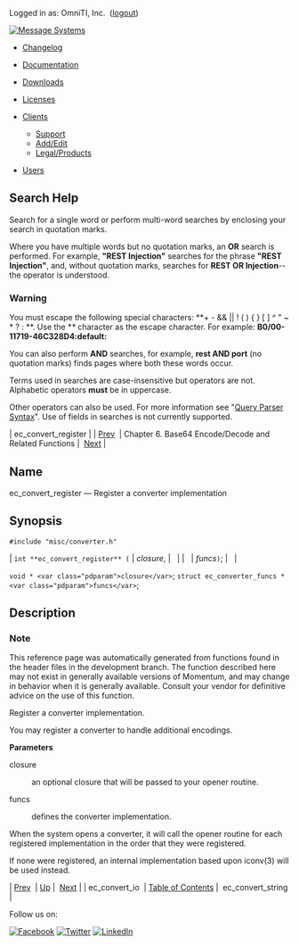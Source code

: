 Logged in as: OmniTI, Inc.  ([logout](https://support.messagesystems.com/logout.php))

[![Message Systems](https://support.messagesystems.com/images/ms-white205.png)](https://support.messagesystems.com/start.php) 

*   [Changelog](https://support.messagesystems.com/start.php?show=changelog)
*   [Documentation](https://support.messagesystems.com/docs/)
*   [Downloads](https://support.messagesystems.com/start.php)

*   [Licenses](https://support.messagesystems.com/license_summary.php)
*   <a href="">Clients</a>
    *   [Support](https://support.messagesystems.com/cs.php)
    *   [Add/Edit](https://support.messagesystems.com/edit_client.php)
    *   [Legal/Products](https://support.messagesystems.com/edit_products.php)
*   [Users](https://support.messagesystems.com/edit_customer.php)

## Search Help

Search for a single word or perform multi-word searches by enclosing your search in quotation marks.

Where you have multiple words but no quotation marks, an **OR** search is performed. For example, **"REST Injection"** searches for the phrase **"REST Injection"**, and, without quotation marks, searches for **REST OR Injection**--the operator is understood.

### Warning

You must escape the following special characters: **+ - && || ! ( ) { } [ ] ^ " ~ * ? : \**. Use the **\** character as the escape character. For example: **B0/00-11719-46C328D4\:default\:**

You can also perform **AND** searches, for example, **rest AND port** (no quotation marks) finds pages where both these words occur.

Terms used in searches are case-insensitive but operators are not. Alphabetic operators **must** be in uppercase.

Other operators can also be used. For more information see "[Query Parser Syntax](https://lucene.apache.org/core/old_versioned_docs/versions/3_0_0/queryparsersyntax.html)". Use of fields in searches is not currently supported.

| ec_convert_register |
| [Prev](apis.ec_convert_io.php)  | Chapter 6. Base64 Encode/Decode and Related Functions |  [Next](apis.ec_convert_string.php) |

<a name="apis.ec_convert_register"></a>
## Name

ec_convert_register — Register a converter implementation

## Synopsis

`#include "misc/converter.h"`

| `int **ec_convert_register** (` | <var class="pdparam">closure</var>, |   |
|   | <var class="pdparam">funcs</var>`)`; |   |

`void * <var class="pdparam">closure</var>`;
`struct ec_converter_funcs * <var class="pdparam">funcs</var>`;<a name="idp20156160"></a>
## Description

### Note

This reference page was automatically generated from functions found in the header files in the development branch. The function described here may not exist in generally available versions of Momentum, and may change in behavior when it is generally available. Consult your vendor for definitive advice on the use of this function.

Register a converter implementation.

You may register a converter to handle additional encodings.

**Parameters**

<dl class="variablelist">

<dt>closure</dt>

<dd>

an optional closure that will be passed to your opener routine.

</dd>

<dt>funcs</dt>

<dd>

defines the converter implementation.

</dd>

</dl>

When the system opens a converter, it will call the opener routine for each registered implementation in the order that they were registered.

If none were registered, an internal implementation based upon iconv(3) will be used instead.

| [Prev](apis.ec_convert_io.php)  | [Up](base64.php) |  [Next](apis.ec_convert_string.php) |
| ec_convert_io  | [Table of Contents](index.php) |  ec_convert_string |

Follow us on:

[![Facebook](https://support.messagesystems.com/images/icon-facebook.png)](http://www.facebook.com/messagesystems) [![Twitter](https://support.messagesystems.com/images/icon-twitter.png)](http://twitter.com/#!/MessageSystems) [![LinkedIn](https://support.messagesystems.com/images/icon-linkedin.png)](http://www.linkedin.com/company/message-systems)